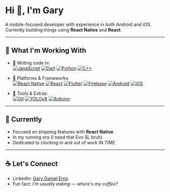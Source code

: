 # Hi 👋, I'm Gary

A mobile-focused developer with experience in both Android and iOS.  
Currently building things using **React Native** and **React**.

---

## 🚀 What I'm Working With

- 🧠 Writing code in:  
  [![JavaScript](https://img.shields.io/badge/JavaScript-F7DF1E?logo=javascript&logoColor=black&style=flat-square)](https://developer.mozilla.org/en-US/docs/Web/JavaScript)
  [![Dart](https://img.shields.io/badge/Dart-0175C2?logo=dart&logoColor=white&style=flat-square)](https://dart.dev/)
  [![Python](https://img.shields.io/badge/Python-3776AB?logo=python&logoColor=white&style=flat-square)](https://www.python.org/)
  [![C++](https://img.shields.io/badge/C++-00599C?logo=c%2B%2B&logoColor=white&style=flat-square)](https://isocpp.org/)

- 📱 Platforms & Frameworks:  
  [![React Native](https://img.shields.io/badge/React_Native-20232A?logo=react&logoColor=61DAFB&style=flat-square)](https://reactnative.dev/)
  [![React](https://img.shields.io/badge/React-20232A?logo=react&logoColor=61DAFB&style=flat-square)](https://reactjs.org/)
  [![Flutter](https://img.shields.io/badge/Flutter-02569B?logo=flutter&logoColor=white&style=flat-square)](https://flutter.dev/)
  [![Firebase](https://img.shields.io/badge/Firebase-FFCA28?logo=firebase&logoColor=black&style=flat-square)](https://firebase.google.com/)
  [![Android](https://img.shields.io/badge/Android-3DDC84?logo=android&logoColor=white&style=flat-square)](https://developer.android.com/)
  [![iOS](https://img.shields.io/badge/iOS-000000?logo=apple&logoColor=white&style=flat-square)](https://developer.apple.com/ios/)

- 🔧 Tools & Extras:  
  [![Git](https://img.shields.io/badge/Git-F05032?logo=git&logoColor=white&style=flat-square)](https://git-scm.com/)
  [![YOLOv8](https://img.shields.io/badge/YOLOv8-FF6F00?logo=ultralytics&logoColor=white&style=flat-square)](https://docs.ultralytics.com/)
  [![Arduino](https://img.shields.io/badge/Arduino-00979D?logo=arduino&logoColor=white&style=flat-square)](https://www.arduino.cc/)

---

## 🎯 Currently

- Focused on shipping features with **React Native**  
- In my running era (I need that Evo SL bruh)
- Dedicated to clocking in and out of work IN TIME 

---

## ☕ Let's Connect

- LinkedIn: [Gary Daniel Erno](https://www.linkedin.com/in/gary-daniel-erno/)  
- Fun fact: *I'm usually asking — where's my coffee?*

